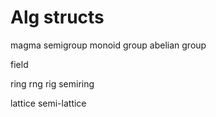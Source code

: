 # Alg structs

magma
semigroup
monoid
group
abelian group

field

ring
rng
rig
semiring

lattice
semi-lattice
